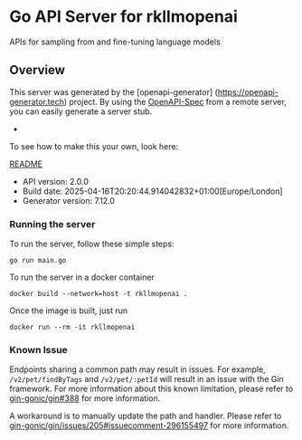# Go API Server for rkllmopenai

APIs for sampling from and fine-tuning language models

## Overview

This server was generated by the [openapi-generator]
(https://openapi-generator.tech) project.
By using the [OpenAPI-Spec](https://github.com/OAI/OpenAPI-Specification) from a remote server, you can easily generate a server stub.

-

To see how to make this your own, look here:

[README](https://openapi-generator.tech)

- API version: 2.0.0
- Build date: 2025-04-16T20:20:44.914042832+01:00[Europe/London]
- Generator version: 7.12.0

### Running the server

To run the server, follow these simple steps:

```
go run main.go
```

To run the server in a docker container

```
docker build --network=host -t rkllmopenai .
```

Once the image is built, just run

```
docker run --rm -it rkllmopenai
```

### Known Issue

Endpoints sharing a common path may result in issues. For example, `/v2/pet/findByTags` and `/v2/pet/:petId` will result in an issue with the Gin framework. For more information about this known limitation, please refer to [gin-gonic/gin#388](https://github.com/gin-gonic/gin/issues/388) for more information.

A workaround is to manually update the path and handler. Please refer to [gin-gonic/gin/issues/205#issuecomment-296155497](https://github.com/gin-gonic/gin/issues/205#issuecomment-296155497) for more information.
